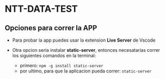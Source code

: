 # NTT-DATA-TEST

## Opciones para correr la APP

- Para probar la app puedes usar la extension **Live Server** de Vscode
- Otra opcion seria instalar **static-server**, entonces necesatarias correr los siguientes comandos en la terminal:

    - primero:  `npm -g install static-server`
    - por ultimo, para que la aplicacion pueda correr: `static-server`
